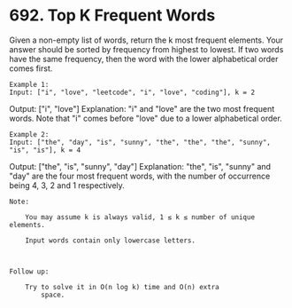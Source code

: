 # 692. Top K Frequent Words

Given a non-empty list of words, return the k most frequent elements.
    Your answer should be sorted by frequency from highest to lowest. If two words have the same
        frequency, then the word with the lower alphabetical order comes first.

    Example 1:
    Input: ["i", "love", "leetcode", "i", "love", "coding"], k = 2
Output: ["i", "love"]
Explanation: "i" and "love" are the two most frequent words.
    Note that "i" comes before "love" due to a lower alphabetical order.

    

    Example 2:
    Input: ["the", "day", "is", "sunny", "the", "the", "the", "sunny", "is", "is"], k = 4
Output: ["the", "is", "sunny", "day"]
Explanation: "the", "is", "sunny" and "day" are the four most frequent words,
    with the number of occurrence being 4, 3, 2 and 1 respectively.

    

    Note:
    
        You may assume k is always valid, 1 ≤ k ≤ number of unique elements.
        
        Input words contain only lowercase letters.
    
    

    Follow up:
    
        Try to solve it in O(n log k) time and O(n) extra
            space.
